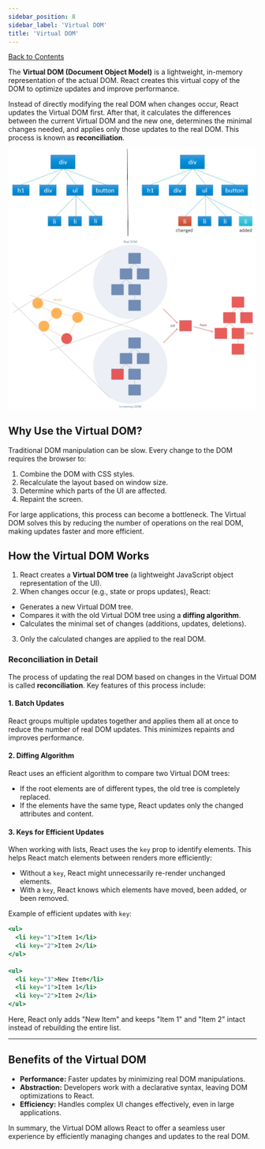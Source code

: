 ```yaml
---
sidebar_position: 8
sidebar_label: 'Virtual DOM'
title: 'Virtual DOM'
---
```


[Back to Contents](../../README.md#module-1)

The **Virtual DOM (Document Object Model)** is a lightweight, in-memory representation of the actual DOM. React creates this virtual copy of the DOM to optimize updates and improve performance.

Instead of directly modifying the real DOM when changes occur, React updates the Virtual DOM first. After that, it calculates the differences between the current Virtual DOM and the new one, determines the minimal changes needed, and applies only those updates to the real DOM. This process is known as **reconciliation**.

![Virtual DOM](./images/vdom1.jpg)  
![Virtual DOM diffing](./images/diffing.jpg)

## Why Use the Virtual DOM?

Traditional DOM manipulation can be slow. Every change to the DOM requires the browser to:
1. Combine the DOM with CSS styles.
2. Recalculate the layout based on window size.
3. Determine which parts of the UI are affected.
4. Repaint the screen.

For large applications, this process can become a bottleneck. The Virtual DOM solves this by reducing the number of operations on the real DOM, making updates faster and more efficient.


## How the Virtual DOM Works

1. React creates a **Virtual DOM tree** (a lightweight JavaScript object representation of the UI).
2. When changes occur (e.g., state or props updates), React:
  - Generates a new Virtual DOM tree.
  - Compares it with the old Virtual DOM tree using a **diffing algorithm**.
  - Calculates the minimal set of changes (additions, updates, deletions).
3. Only the calculated changes are applied to the real DOM.


### Reconciliation in Detail

The process of updating the real DOM based on changes in the Virtual DOM is called **reconciliation**. Key features of this process include:

#### 1. Batch Updates
React groups multiple updates together and applies them all at once to reduce the number of real DOM updates. This minimizes repaints and improves performance.

#### 2. Diffing Algorithm
React uses an efficient algorithm to compare two Virtual DOM trees:
- If the root elements are of different types, the old tree is completely replaced.
- If the elements have the same type, React updates only the changed attributes and content.

#### 3. Keys for Efficient Updates
When working with lists, React uses the `key` prop to identify elements. This helps React match elements between renders more efficiently:
- Without a `key`, React might unnecessarily re-render unchanged elements.
- With a `key`, React knows which elements have moved, been added, or been removed.

Example of efficient updates with `key`:

```jsx
<ul>
  <li key="1">Item 1</li>
  <li key="2">Item 2</li>
</ul>

<ul>
  <li key="3">New Item</li>
  <li key="1">Item 1</li>
  <li key="2">Item 2</li>
</ul>
```

Here, React only adds "New Item" and keeps "Item 1" and "Item 2" intact instead of rebuilding the entire list.

---

## Benefits of the Virtual DOM

- **Performance:** Faster updates by minimizing real DOM manipulations.
- **Abstraction:** Developers work with a declarative syntax, leaving DOM optimizations to React.
- **Efficiency:** Handles complex UI changes effectively, even in large applications.

In summary, the Virtual DOM allows React to offer a seamless user experience by efficiently managing changes and updates to the real DOM.
